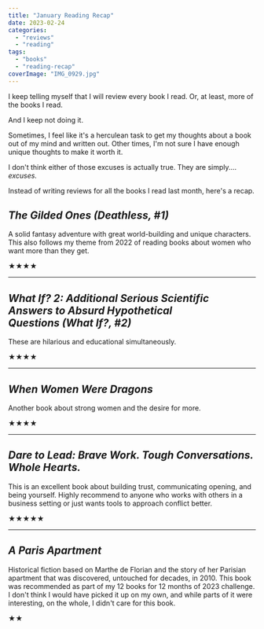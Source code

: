 ```yaml
---
title: "January Reading Recap"
date: 2023-02-24
categories: 
  - "reviews"
  - "reading"
tags: 
  - "books"
  - "reading-recap"
coverImage: "IMG_0929.jpg"
---
```


I keep telling myself that I will review every book I read. Or, at least, more of the books I read.

And I keep not doing it.

Sometimes, I feel like it's a herculean task to get my thoughts about a book out of my mind and written out. Other times, I'm not sure I have enough unique thoughts to make it worth it.

I don't think either of those excuses is actually true. They are simply.... _excuses._

Instead of writing reviews for all the books I read last month, here's a recap.

## _The Gilded Ones (Deathless, #1)_

A solid fantasy adventure with great world-building and unique characters. This also follows my theme from 2022 of reading books about women who want more than they get.

★★★★

* * *

## _What If? 2: Additional Serious Scientific Answers to Absurd Hypothetical Questions (What If?, #2)_

These are hilarious and educational simultaneously.

★★★★

* * *

## _When Women Were Dragons_

Another book about strong women and the desire for more.

★★★★

* * *

## _Dare to Lead: Brave Work. Tough Conversations. Whole Hearts._

This is an excellent book about building trust, communicating opening, and being yourself. Highly recommend to anyone who works with others in a business setting or just wants tools to approach conflict better.

★★★★★

* * *

## _A Paris Apartment_

Historical fiction based on Marthe de Florian and the story of her Parisian apartment that was discovered, untouched for decades, in 2010. This book was recommended as part of my 12 books for 12 months of 2023 challenge. I don't think I would have picked it up on my own, and while parts of it were interesting, on the whole, I didn't care for this book.

★★
